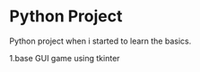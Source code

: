 # Python Project

Python project when i started to learn the basics.

1.base GUI game using tkinter
